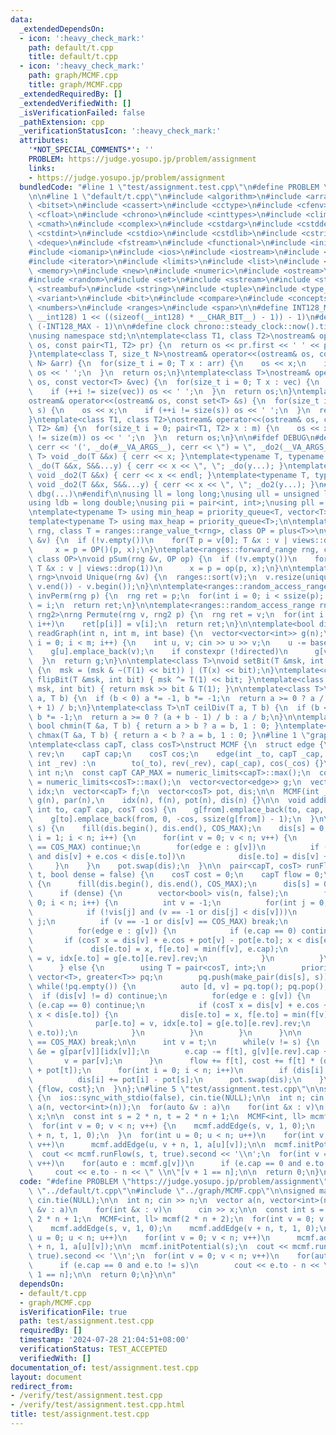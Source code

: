 ```yaml
---
data:
  _extendedDependsOn:
  - icon: ':heavy_check_mark:'
    path: default/t.cpp
    title: default/t.cpp
  - icon: ':heavy_check_mark:'
    path: graph/MCMF.cpp
    title: graph/MCMF.cpp
  _extendedRequiredBy: []
  _extendedVerifiedWith: []
  _isVerificationFailed: false
  _pathExtension: cpp
  _verificationStatusIcon: ':heavy_check_mark:'
  attributes:
    '*NOT_SPECIAL_COMMENTS*': ''
    PROBLEM: https://judge.yosupo.jp/problem/assignment
    links:
    - https://judge.yosupo.jp/problem/assignment
  bundledCode: "#line 1 \"test/assignment.test.cpp\"\n#define PROBLEM \"https://judge.yosupo.jp/problem/assignment\"\
    \n\n#line 1 \"default/t.cpp\"\n#include <algorithm>\n#include <array>\n#include\
    \ <bitset>\n#include <cassert>\n#include <cctype>\n#include <cfenv>\n#include\
    \ <cfloat>\n#include <chrono>\n#include <cinttypes>\n#include <climits>\n#include\
    \ <cmath>\n#include <complex>\n#include <cstdarg>\n#include <cstddef>\n#include\
    \ <cstdint>\n#include <cstdio>\n#include <cstdlib>\n#include <cstring>\n#include\
    \ <deque>\n#include <fstream>\n#include <functional>\n#include <initializer_list>\n\
    #include <iomanip>\n#include <ios>\n#include <iostream>\n#include <istream>\n\
    #include <iterator>\n#include <limits>\n#include <list>\n#include <map>\n#include\
    \ <memory>\n#include <new>\n#include <numeric>\n#include <ostream>\n#include <queue>\n\
    #include <random>\n#include <set>\n#include <sstream>\n#include <stack>\n#include\
    \ <streambuf>\n#include <string>\n#include <tuple>\n#include <type_traits>\n#include\
    \ <variant>\n#include <bit>\n#include <compare>\n#include <concepts>\n#include\
    \ <numbers>\n#include <ranges>\n#include <span>\n\n#define INT128_MAX (__int128)(((unsigned\
    \ __int128) 1 << ((sizeof(__int128) * __CHAR_BIT__) - 1)) - 1)\n#define INT128_MIN\
    \ (-INT128_MAX - 1)\n\n#define clock chrono::steady_clock::now().time_since_epoch().count()\n\
    \nusing namespace std;\n\ntemplate<class T1, class T2>\nostream& operator<<(ostream&\
    \ os, const pair<T1, T2> pr) {\n  return os << pr.first << ' ' << pr.second;\n\
    }\ntemplate<class T, size_t N>\nostream& operator<<(ostream& os, const array<T,\
    \ N> &arr) {\n  for(size_t i = 0; T x : arr) {\n    os << x;\n    if (++i != N)\
    \ os << ' ';\n  }\n  return os;\n}\ntemplate<class T>\nostream& operator<<(ostream&\
    \ os, const vector<T> &vec) {\n  for(size_t i = 0; T x : vec) {\n    os << x;\n\
    \    if (++i != size(vec)) os << ' ';\n  }\n  return os;\n}\ntemplate<class T>\n\
    ostream& operator<<(ostream& os, const set<T> &s) {\n  for(size_t i = 0; T x :\
    \ s) {\n    os << x;\n    if (++i != size(s)) os << ' ';\n  }\n  return os;\n\
    }\ntemplate<class T1, class T2>\nostream& operator<<(ostream& os, const map<T1,\
    \ T2> &m) {\n  for(size_t i = 0; pair<T1, T2> x : m) {\n    os << x;\n    if (++i\
    \ != size(m)) os << ' ';\n  }\n  return os;\n}\n\n#ifdef DEBUG\n#define dbg(...)\
    \ cerr << '(', _do(#__VA_ARGS__), cerr << \") = \", _do2(__VA_ARGS__)\ntemplate<typename\
    \ T> void _do(T &&x) { cerr << x; }\ntemplate<typename T, typename ...S> void\
    \ _do(T &&x, S&&...y) { cerr << x << \", \"; _do(y...); }\ntemplate<typename T>\
    \ void _do2(T &&x) { cerr << x << endl; }\ntemplate<typename T, typename ...S>\
    \ void _do2(T &&x, S&&...y) { cerr << x << \", \"; _do2(y...); }\n#else\n#define\
    \ dbg(...)\n#endif\n\nusing ll = long long;\nusing ull = unsigned long long;\n\
    using ldb = long double;\nusing pii = pair<int, int>;\nusing pll = pair<ll, ll>;\n\
    \ntemplate<typename T> using min_heap = priority_queue<T, vector<T>, greater<T>>;\n\
    template<typename T> using max_heap = priority_queue<T>;\n\ntemplate<ranges::forward_range\
    \ rng, class T = ranges::range_value_t<rng>, class OP = plus<T>>\nvoid pSum(rng\
    \ &v) {\n  if (!v.empty())\n    for(T p = v[0]; T &x : v | views::drop(1))\n \
    \     x = p = OP()(p, x);\n}\ntemplate<ranges::forward_range rng, class T = ranges::range_value_t<rng>,\
    \ class OP>\nvoid pSum(rng &v, OP op) {\n  if (!v.empty())\n    for(T p = v[0];\
    \ T &x : v | views::drop(1))\n      x = p = op(p, x);\n}\n\ntemplate<ranges::forward_range\
    \ rng>\nvoid Unique(rng &v) {\n  ranges::sort(v);\n  v.resize(unique(v.begin(),\
    \ v.end()) - v.begin());\n}\n\ntemplate<ranges::random_access_range rng>\nrng\
    \ invPerm(rng p) {\n  rng ret = p;\n  for(int i = 0; i < ssize(p); i++)\n    ret[p[i]]\
    \ = i;\n  return ret;\n}\n\ntemplate<ranges::random_access_range rng, ranges::random_access_range\
    \ rng2>\nrng Permute(rng v, rng2 p) {\n  rng ret = v;\n  for(int i = 0; i < ssize(p);\
    \ i++)\n    ret[p[i]] = v[i];\n  return ret;\n}\n\ntemplate<bool directed>\nvector<vector<int>>\
    \ readGraph(int n, int m, int base) {\n  vector<vector<int>> g(n);\n  for(int\
    \ i = 0; i < m; i++) {\n    int u, v; cin >> u >> v;\n    u -= base, v -= base;\n\
    \    g[u].emplace_back(v);\n    if constexpr (!directed)\n      g[v].emplace_back(u);\n\
    \  }\n  return g;\n}\n\ntemplate<class T>\nvoid setBit(T &msk, int bit, bool x)\
    \ {\n  msk = (msk & ~(T(1) << bit)) | (T(x) << bit);\n}\ntemplate<class T> void\
    \ flipBit(T &msk, int bit) { msk ^= T(1) << bit; }\ntemplate<class T> bool getBit(T\
    \ msk, int bit) { return msk >> bit & T(1); }\n\ntemplate<class T>\nT floorDiv(T\
    \ a, T b) {\n  if (b < 0) a *= -1, b *= -1;\n  return a >= 0 ? a / b : (a - b\
    \ + 1) / b;\n}\ntemplate<class T>\nT ceilDiv(T a, T b) {\n  if (b < 0) a *= -1,\
    \ b *= -1;\n  return a >= 0 ? (a + b - 1) / b : a / b;\n}\n\ntemplate<class T>\
    \ bool chmin(T &a, T b) { return a > b ? a = b, 1 : 0; }\ntemplate<class T> bool\
    \ chmax(T &a, T b) { return a < b ? a = b, 1 : 0; }\n#line 1 \"graph/MCMF.cpp\"\
    \ntemplate<class capT, class cosT>\nstruct MCMF {\n  struct edge {\n    int to,\
    \ rev;\n    capT cap;\n    cosT cos;\n    edge(int _to, capT _cap, cosT _cos,\
    \ int _rev) :\n        to(_to), rev(_rev), cap(_cap), cos(_cos) {}\n  };\n\n \
    \ int n;\n  const capT CAP_MAX = numeric_limits<capT>::max();\n  const cosT COS_MAX\
    \ = numeric_limits<cosT>::max();\n  vector<vector<edge>> g;\n  vector<int> par,\
    \ idx;\n  vector<capT> f;\n  vector<cosT> pot, dis;\n\n  MCMF(int _n) : n(_n),\
    \ g(n), par(n),\n    idx(n), f(n), pot(n), dis(n) {}\n\n  void addEdge(int from,\
    \ int to, capT cap, cosT cos) {\n    g[from].emplace_back(to, cap, cos, ssize(g[to]));\n\
    \    g[to].emplace_back(from, 0, -cos, ssize(g[from]) - 1);\n  }\n\n  void initPotential(int\
    \ s) {\n    fill(dis.begin(), dis.end(), COS_MAX);\n    dis[s] = 0;\n    for(int\
    \ i = 1; i < n; i++) {\n      for(int v = 0; v < n; v++) {\n        if (dis[v]\
    \ == COS_MAX) continue;\n        for(edge e : g[v])\n          if (e.cap != 0\
    \ and dis[v] + e.cos < dis[e.to])\n            dis[e.to] = dis[v] + e.cos;\n \
    \     }\n    }\n    pot.swap(dis);\n  }\n\n  pair<capT, cosT> runFlow(int s, int\
    \ t, bool dense = false) {\n    cosT cost = 0;\n    capT flow = 0;\n    while(true)\
    \ {\n      fill(dis.begin(), dis.end(), COS_MAX);\n      dis[s] = 0, f[s] = CAP_MAX;\n\
    \      if (dense) {\n        vector<bool> vis(n, false);\n        for(int i =\
    \ 0; i < n; i++) {\n          int v = -1;\n          for(int j = 0; j < n; j++)\n\
    \            if (!vis[j] and (v == -1 or dis[j] < dis[v]))\n              v =\
    \ j;\n          if (v == -1 or dis[v] == COS_MAX) break;\n          vis[v] = true;\n\
    \          for(edge e : g[v]) {\n            if (e.cap == 0) continue;\n     \
    \       if (cosT x = dis[v] + e.cos + pot[v] - pot[e.to]; x < dis[e.to]) {\n \
    \             dis[e.to] = x, f[e.to] = min(f[v], e.cap);\n              par[e.to]\
    \ = v, idx[e.to] = g[e.to][e.rev].rev;\n            }\n          }\n        }\n\
    \      } else {\n        using T = pair<cosT, int>;\n        priority_queue<T,\
    \ vector<T>, greater<T>> pq;\n        pq.push(make_pair(dis[s], s));\n       \
    \ while(!pq.empty()) {\n          auto [d, v] = pq.top(); pq.pop();\n        \
    \  if (dis[v] != d) continue;\n          for(edge e : g[v]) {\n            if\
    \ (e.cap == 0) continue;\n            if (cosT x = dis[v] + e.cos + pot[v] - pot[e.to];\
    \ x < dis[e.to]) {\n              dis[e.to] = x, f[e.to] = min(f[v], e.cap);\n\
    \              par[e.to] = v, idx[e.to] = g[e.to][e.rev].rev;\n              pq.push(make_pair(dis[e.to],\
    \ e.to));\n            }\n          }\n        }\n      }\n\n      if (dis[t]\
    \ == COS_MAX) break;\n\n      int v = t;\n      while(v != s) {\n        edge\
    \ &e = g[par[v]][idx[v]];\n        e.cap -= f[t], g[v][e.rev].cap += f[t];\n \
    \       v = par[v];\n      }\n      flow += f[t], cost += f[t] * (dis[t] - pot[s]\
    \ + pot[t]);\n      for(int i = 0; i < n; i++)\n        if (dis[i] != COS_MAX)\n\
    \          dis[i] += pot[i] - pot[s];\n      pot.swap(dis);\n    }\n\n    return\
    \ {flow, cost};\n  }\n};\n#line 5 \"test/assignment.test.cpp\"\n\nsigned main()\
    \ {\n  ios::sync_with_stdio(false), cin.tie(NULL);\n\n  int n; cin >> n;\n  vector\
    \ a(n, vector<int>(n));\n  for(auto &v : a)\n    for(int &x : v)\n      cin >>\
    \ x;\n\n  const int s = 2 * n, t = 2 * n + 1;\n  MCMF<int, ll> mcmf(2 * n + 2);\n\
    \  for(int v = 0; v < n; v++) {\n    mcmf.addEdge(s, v, 1, 0);\n    mcmf.addEdge(v\
    \ + n, t, 1, 0);\n  }\n  for(int u = 0; u < n; u++)\n    for(int v = 0; v < n;\
    \ v++)\n      mcmf.addEdge(u, v + n, 1, a[u][v]);\n\n  mcmf.initPotential(s);\n\
    \  cout << mcmf.runFlow(s, t, true).second << '\\n';\n  for(int v = 0; v < n;\
    \ v++)\n    for(auto e : mcmf.g[v])\n      if (e.cap == 0 and e.to != s)\n   \
    \     cout << e.to - n << \" \\n\"[v + 1 == n];\n\n  return 0;\n}\n\n"
  code: "#define PROBLEM \"https://judge.yosupo.jp/problem/assignment\"\n\n#include\
    \ \"../default/t.cpp\"\n#include \"../graph/MCMF.cpp\"\n\nsigned main() {\n  ios::sync_with_stdio(false),\
    \ cin.tie(NULL);\n\n  int n; cin >> n;\n  vector a(n, vector<int>(n));\n  for(auto\
    \ &v : a)\n    for(int &x : v)\n      cin >> x;\n\n  const int s = 2 * n, t =\
    \ 2 * n + 1;\n  MCMF<int, ll> mcmf(2 * n + 2);\n  for(int v = 0; v < n; v++) {\n\
    \    mcmf.addEdge(s, v, 1, 0);\n    mcmf.addEdge(v + n, t, 1, 0);\n  }\n  for(int\
    \ u = 0; u < n; u++)\n    for(int v = 0; v < n; v++)\n      mcmf.addEdge(u, v\
    \ + n, 1, a[u][v]);\n\n  mcmf.initPotential(s);\n  cout << mcmf.runFlow(s, t,\
    \ true).second << '\\n';\n  for(int v = 0; v < n; v++)\n    for(auto e : mcmf.g[v])\n\
    \      if (e.cap == 0 and e.to != s)\n        cout << e.to - n << \" \\n\"[v +\
    \ 1 == n];\n\n  return 0;\n}\n\n"
  dependsOn:
  - default/t.cpp
  - graph/MCMF.cpp
  isVerificationFile: true
  path: test/assignment.test.cpp
  requiredBy: []
  timestamp: '2024-07-28 21:04:51+08:00'
  verificationStatus: TEST_ACCEPTED
  verifiedWith: []
documentation_of: test/assignment.test.cpp
layout: document
redirect_from:
- /verify/test/assignment.test.cpp
- /verify/test/assignment.test.cpp.html
title: test/assignment.test.cpp
---
```

